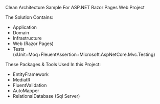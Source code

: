 Clean Architecture Sample For ASP.NET Razor Pages Web Project

The Solution Contains:
* Application
* Domain
* Infrastructure
* Web (Razor Pages)
* Tests (xUnit+Moq+FleuentAssertion+Microsoft.AspNetCore.Mvc.Testing)

These Packages & Tools Used In this Project:
* EntityFramework
* MediatR
* FluentValidation
* AutoMapper
* RelationalDatabase (Sql Server)

